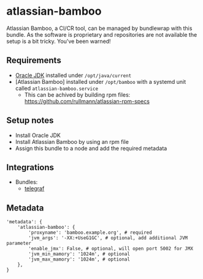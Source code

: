 # atlassian-bamboo

Atlassian Bamboo, a CI/CR tool, can be managed by bundlewrap with this bundle.
As the software is proprietary and repositories are not available the setup is a bit tricky. You've been warned!

## Requirements

* [Oracle JDK](https://gist.github.com/rullmann/e909ec68b66ac711bf441188dbea93c0) installed under `/opt/java/current`
* [Atlassian Bamboo] installed under `/opt/bamboo` with a systemd unit called `atlassian-bamboo.service`
  * This can be achived by building rpm files: https://github.com/rullmann/atlassian-rpm-specs

## Setup notes

* Install Oracle JDK
* Install Atlassian Bamboo by using an rpm file
* Assign this bundle to a node and add the required metadata

## Integrations

* Bundles:
  * [telegraf](https://github.com/rullmann/bundlewrap-telegraf)

## Metadata

    'metadata': {
        'atlassian-bamboo': {
            'proxyname': 'bamboo.example.org', # required
            'jvm_args': '-XX:+UseG1GC', # optional, add additional JVM parameter
            'enable_jmx': False, # optional, will open port 5002 for JMX
            'jvm_min_mamory': '1024m', # optional
            'jvm_max_mamory': '1024m', # optional
        },
    }
